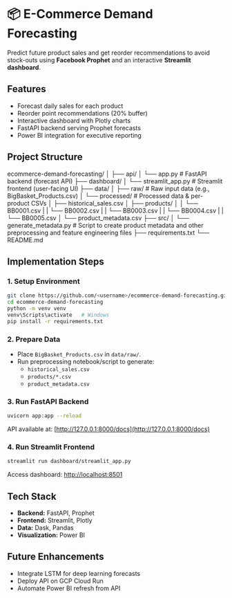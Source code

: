 # 📦 E-Commerce Demand Forecasting
Predict future product sales and get reorder recommendations to avoid stock-outs using **Facebook Prophet** and an interactive **Streamlit dashboard**.

## **Features**
- Forecast daily sales for each product
- Reorder point recommendations (20% buffer)
- Interactive dashboard with Plotly charts
- FastAPI backend serving Prophet forecasts
- Power BI integration for executive reporting

## **Project Structure**
ecommerce-demand-forecasting/
│
├── api/
│   └── app.py                     # FastAPI backend (forecast API)
├── dashboard/
│   └── streamlit_app.py       # Streamlit frontend (user-facing UI)
├── data/
│   ├── raw/                   # Raw input data (e.g., BigBasket_Products.csv)
│   └── processed/             # Processed data & per-product CSVs
│       ├── historical\_sales.csv
│       ├── products/
│       │   └── BB0001.csv
|       |   └── BB0002.csv
|       |   └── BB0003.csv
|       |   └── BB0004.csv
|       |   └── BB0005.csv
│       └── product_metadata.csv
├── src/
│   └── generate\_metadata.py   # Script to create product metadata and other preprocessing and feature engineering files
├── requirements.txt
└── README.md

## **Implementation Steps**
### **1. Setup Environment**
```bash
git clone https://github.com/<username>/ecommerce-demand-forecasting.git
cd ecommerce-demand-forecasting
python -m venv venv
venv\Scripts\activate   # Windows
pip install -r requirements.txt
````

### **2. Prepare Data**
* Place `BigBasket_Products.csv` in `data/raw/`.
* Run preprocessing notebook/script to generate:
  * `historical_sales.csv`
  * `products/*.csv`
  * `product_metadata.csv`

### **3. Run FastAPI Backend**
```bash
uvicorn app:app --reload
```
API available at: [http://127.0.0.1:8000/docs](http://127.0.0.1:8000/docs)

### **4. Run Streamlit Frontend**
```bash
streamlit run dashboard/streamlit_app.py
```
Access dashboard: [http://localhost:8501](http://localhost:8501)

## **Tech Stack**
* **Backend:** FastAPI, Prophet
* **Frontend:** Streamlit, Plotly
* **Data:** Dask, Pandas
* **Visualization:** Power BI

## **Future Enhancements**
* Integrate LSTM for deep learning forecasts
* Deploy API on GCP Cloud Run
* Automate Power BI refresh from API

